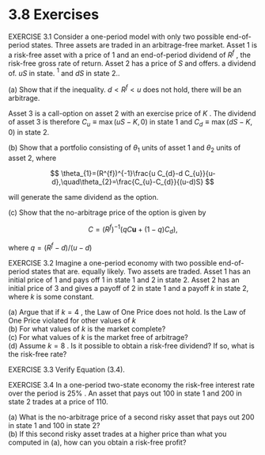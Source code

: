 # 3.8 Exercises  

EXERCISE 3.1 Consider a one-period model with only two possible end-of-period states. Three assets are traded in an arbitrage-free market. Asset 1 is a risk-free asset with a price of 1 and an end-of-period dividend of $R^{f}$ , the risk-free gross rate of return. Asset 2 has a price of $S$ and offers. a dividend of. $u S$ in state. $^{1}$ and $d S$ in state 2..  

(a) Show that if the inequality. $d<R^{f}<u$ does not hold, there will be an arbitrage.  

Asset 3 is a call-option on asset 2 with an exercise price of $K$ . The dividend of asset 3 is therefore $C_{u}\equiv\operatorname*{max}(u S-K,0)$ in state 1 and $C_{d}\equiv\operatorname*{max}(d S-K,0)$ in state 2.  

(b) Show that a portfolio consisting of $\theta_{1}$ units of asset $1$ and $\theta_{2}$ units of asset 2, where  

$$
\theta_{1}=(R^{f})^{-1}\frac{u C_{d}-d C_{u}}{u-d},\quad\theta_{2}=\frac{C_{u}-C_{d}}{(u-d)S}
$$  

will generate the same dividend as the option.  

(c) Show that the no-arbitrage price of the option is given by  

$$
C=(R^{f})^{-1}\left(q C\boldsymbol{u}+(1-q)C_{d}\right),
$$  

where $q=(R^{f}-d)/(u-d)$  

EXERCISE 3.2 Imagine a one-period economy with two possible end-of-period states that are. equally likely. Two assets are traded. Asset 1 has an initial price of 1 and pays off 1 in state 1 and 2 in state 2. Asset 2 has an initial price of 3 and gives a payoff of 2 in state 1 and a payoff $k$ in state 2, where $k$ is some constant.  

(a) Argue that if $k=4$ , the Law of One Price does not hold. Is the Law of One Price violated for other values of $k$   
(b) For what values of $k$ is the market complete?   
(c) For what values of $k$ is the market free of arbitrage?   
(d) Assume $k=8$ . Is it possible to obtain a risk-free dividend? If so, what is the risk-free rate?  

EXERCISE 3.3 Verify Equation (3.4).  

EXERCISE 3.4 In a one-period two-state economy the risk-free interest rate over the period is $25\%$ . An asset that pays out 100 in state 1 and 200 in state 2 trades at a price of 110.  

(a) What is the no-arbitrage price of a second risky asset that pays out 200 in state 1 and 100 in state 2?   
(b) If this second risky asset trades at a higher price than what you computed in (a), how can you obtain a risk-free profit?  
